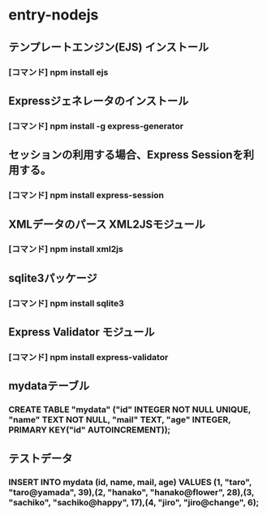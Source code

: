 # entry-nodejs

## テンプレートエンジン(EJS) インストール
### [コマンド] npm install ejs

## Expressジェネレータのインストール
### [コマンド] npm install -g express-generator

## セッションの利用する場合、Express Sessionを利用する。
### [コマンド] npm install express-session

## XMLデータのパース XML2JSモジュール
### [コマンド] npm install xml2js

## sqlite3パッケージ
### [コマンド] npm install sqlite3

## Express Validator モジュール
### [コマンド] npm install express-validator

## mydataテーブル
### CREATE TABLE "mydata" ("id" INTEGER NOT NULL UNIQUE, "name" TEXT NOT NULL, "mail" TEXT, "age" INTEGER, PRIMARY KEY("id" AUTOINCREMENT));

## テストデータ
### INSERT INTO mydata (id, name, mail, age) VALUES (1, "taro", "taro@yamada", 39),(2, "hanako", "hanako@flower", 28),(3, "sachiko", "sachiko@happy", 17),(4, "jiro", "jiro@change", 6);

